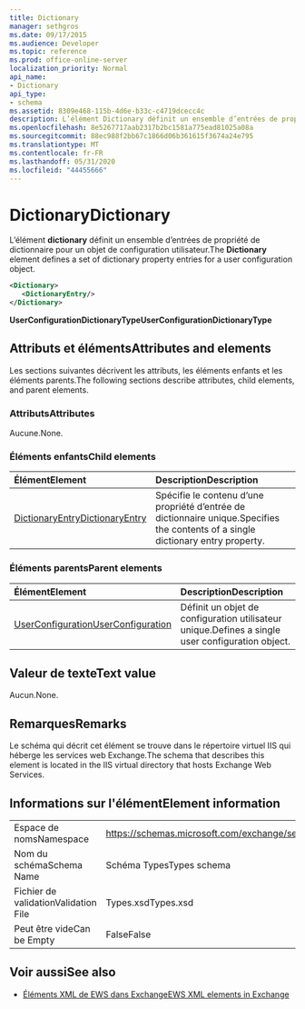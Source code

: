 ```yaml
---
title: Dictionary
manager: sethgros
ms.date: 09/17/2015
ms.audience: Developer
ms.topic: reference
ms.prod: office-online-server
localization_priority: Normal
api_name:
- Dictionary
api_type:
- schema
ms.assetid: 8309e468-115b-4d6e-b33c-c4719dcecc4c
description: L’élément Dictionary définit un ensemble d’entrées de propriété de dictionnaire pour un objet de configuration utilisateur.
ms.openlocfilehash: 8e5267717aab2317b2bc1581a775ead81025a08a
ms.sourcegitcommit: 88ec988f2bb67c1866d06b361615f3674a24e795
ms.translationtype: MT
ms.contentlocale: fr-FR
ms.lasthandoff: 05/31/2020
ms.locfileid: "44455666"
---
```

# <a name="dictionary"></a><span data-ttu-id="0aea4-103">Dictionary</span><span class="sxs-lookup"><span data-stu-id="0aea4-103">Dictionary</span></span>

<span data-ttu-id="0aea4-104">L’élément **dictionary** définit un ensemble d’entrées de propriété de dictionnaire pour un objet de configuration utilisateur.</span><span class="sxs-lookup"><span data-stu-id="0aea4-104">The **Dictionary** element defines a set of dictionary property entries for a user configuration object.</span></span> 
  
```xml
<Dictionary>
   <DictionaryEntry/>
</Dictionary>
```

 <span data-ttu-id="0aea4-105">**UserConfigurationDictionaryType**</span><span class="sxs-lookup"><span data-stu-id="0aea4-105">**UserConfigurationDictionaryType**</span></span>
## <a name="attributes-and-elements"></a><span data-ttu-id="0aea4-106">Attributs et éléments</span><span class="sxs-lookup"><span data-stu-id="0aea4-106">Attributes and elements</span></span>

<span data-ttu-id="0aea4-107">Les sections suivantes décrivent les attributs, les éléments enfants et les éléments parents.</span><span class="sxs-lookup"><span data-stu-id="0aea4-107">The following sections describe attributes, child elements, and parent elements.</span></span>
  
### <a name="attributes"></a><span data-ttu-id="0aea4-108">Attributs</span><span class="sxs-lookup"><span data-stu-id="0aea4-108">Attributes</span></span>

<span data-ttu-id="0aea4-109">Aucune.</span><span class="sxs-lookup"><span data-stu-id="0aea4-109">None.</span></span>
  
### <a name="child-elements"></a><span data-ttu-id="0aea4-110">Éléments enfants</span><span class="sxs-lookup"><span data-stu-id="0aea4-110">Child elements</span></span>

|<span data-ttu-id="0aea4-111">**Élément**</span><span class="sxs-lookup"><span data-stu-id="0aea4-111">**Element**</span></span>|<span data-ttu-id="0aea4-112">**Description**</span><span class="sxs-lookup"><span data-stu-id="0aea4-112">**Description**</span></span>|
|:-----|:-----|
|[<span data-ttu-id="0aea4-113">DictionaryEntry</span><span class="sxs-lookup"><span data-stu-id="0aea4-113">DictionaryEntry</span></span>](dictionaryentry.md) <br/> |<span data-ttu-id="0aea4-114">Spécifie le contenu d’une propriété d’entrée de dictionnaire unique.</span><span class="sxs-lookup"><span data-stu-id="0aea4-114">Specifies the contents of a single dictionary entry property.</span></span>  <br/> |
   
### <a name="parent-elements"></a><span data-ttu-id="0aea4-115">Éléments parents</span><span class="sxs-lookup"><span data-stu-id="0aea4-115">Parent elements</span></span>

|<span data-ttu-id="0aea4-116">**Élément**</span><span class="sxs-lookup"><span data-stu-id="0aea4-116">**Element**</span></span>|<span data-ttu-id="0aea4-117">**Description**</span><span class="sxs-lookup"><span data-stu-id="0aea4-117">**Description**</span></span>|
|:-----|:-----|
|[<span data-ttu-id="0aea4-118">UserConfiguration</span><span class="sxs-lookup"><span data-stu-id="0aea4-118">UserConfiguration</span></span>](userconfiguration.md) <br/> |<span data-ttu-id="0aea4-119">Définit un objet de configuration utilisateur unique.</span><span class="sxs-lookup"><span data-stu-id="0aea4-119">Defines a single user configuration object.</span></span>  <br/> |
   
## <a name="text-value"></a><span data-ttu-id="0aea4-120">Valeur de texte</span><span class="sxs-lookup"><span data-stu-id="0aea4-120">Text value</span></span>

<span data-ttu-id="0aea4-121">Aucun.</span><span class="sxs-lookup"><span data-stu-id="0aea4-121">None.</span></span>
  
## <a name="remarks"></a><span data-ttu-id="0aea4-122">Remarques</span><span class="sxs-lookup"><span data-stu-id="0aea4-122">Remarks</span></span>

<span data-ttu-id="0aea4-123">Le schéma qui décrit cet élément se trouve dans le répertoire virtuel IIS qui héberge les services web Exchange.</span><span class="sxs-lookup"><span data-stu-id="0aea4-123">The schema that describes this element is located in the IIS virtual directory that hosts Exchange Web Services.</span></span>
  
## <a name="element-information"></a><span data-ttu-id="0aea4-124">Informations sur l'élément</span><span class="sxs-lookup"><span data-stu-id="0aea4-124">Element information</span></span>

|||
|:-----|:-----|
|<span data-ttu-id="0aea4-125">Espace de noms</span><span class="sxs-lookup"><span data-stu-id="0aea4-125">Namespace</span></span>  <br/> |https://schemas.microsoft.com/exchange/services/2006/types  <br/> |
|<span data-ttu-id="0aea4-126">Nom du schéma</span><span class="sxs-lookup"><span data-stu-id="0aea4-126">Schema Name</span></span>  <br/> |<span data-ttu-id="0aea4-127">Schéma Types</span><span class="sxs-lookup"><span data-stu-id="0aea4-127">Types schema</span></span>  <br/> |
|<span data-ttu-id="0aea4-128">Fichier de validation</span><span class="sxs-lookup"><span data-stu-id="0aea4-128">Validation File</span></span>  <br/> |<span data-ttu-id="0aea4-129">Types.xsd</span><span class="sxs-lookup"><span data-stu-id="0aea4-129">Types.xsd</span></span>  <br/> |
|<span data-ttu-id="0aea4-130">Peut être vide</span><span class="sxs-lookup"><span data-stu-id="0aea4-130">Can be Empty</span></span>  <br/> |<span data-ttu-id="0aea4-131">False</span><span class="sxs-lookup"><span data-stu-id="0aea4-131">False</span></span>  <br/> |
   
## <a name="see-also"></a><span data-ttu-id="0aea4-132">Voir aussi</span><span class="sxs-lookup"><span data-stu-id="0aea4-132">See also</span></span>

- [<span data-ttu-id="0aea4-133">Éléments XML de EWS dans Exchange</span><span class="sxs-lookup"><span data-stu-id="0aea4-133">EWS XML elements in Exchange</span></span>](ews-xml-elements-in-exchange.md)

